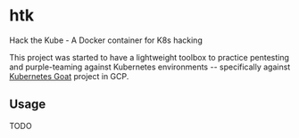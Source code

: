 # htk
Hack the Kube - A Docker container for K8s hacking

This project was started to have a lightweight toolbox to practice pentesting and purple-teaming
against Kubernetes environments -- specifically against [Kubernetes Goat](https://madhuakula.com/kubernetes-goat/docs/how-to-run/kubernetes-goat-on-gcp-google-cloud-platform) project in GCP.

## Usage 
TODO 

